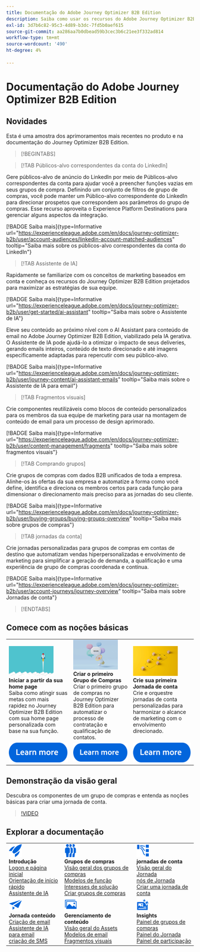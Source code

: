 ```yaml
---
title: Documentação do Adobe Journey Optimizer B2B Edition
description: Saiba como usar os recursos do Adobe Journey Optimizer B2B Edition para orquestrar jornadas de contas e grupos de compras usando IA gerativa integrada e automação líder do setor.
exl-id: 3d7b6c82-95c3-4d89-b3dc-7fd5b0aef615
source-git-commit: aa286aa7b0dbead59b3cec3b6c21ee3f332ad814
workflow-type: tm+mt
source-wordcount: '490'
ht-degree: 4%

---
```


# Documentação do Adobe Journey Optimizer B2B Edition

## Novidades

Esta é uma amostra dos aprimoramentos mais recentes no produto e na documentação do Journey Optimizer B2B Edition.

<!-- For a comprehensive list of features, improvements, and fixes, check out the detailed < Release Notes >. Stay up-to-date with the latest changes in our documentation by visiting the , < documentation updates page >. -->

>[!BEGINTABS]

>[!TAB Públicos-alvo correspondentes da conta do LinkedIn]

Gere públicos-alvo de anúncio do LinkedIn por meio de Públicos-alvo correspondentes da conta para ajudar você a preencher funções vazias em seus grupos de compra. Definindo um conjunto de filtros de grupo de compras, você pode manter um Público-alvo correspondente do LinkedIn para direcionar prospetos que correspondem aos parâmetros do grupo de compras. Esse recurso aproveita o Experience Platform Destinations para gerenciar alguns aspectos da integração.

[!BADGE Saiba mais]{type=Informative url="https://experienceleague.adobe.com/en/docs/journey-optimizer-b2b/user/account-audiences/linkedin-account-matched-audiences" tooltip="Saiba mais sobre os públicos-alvo correspondentes da conta do LinkedIn"}

>[!TAB Assistente de IA]

Rapidamente se familiarize com os conceitos de marketing baseados em conta e conheça os recursos do Journey Optimizer B2B Edition projetados para maximizar as estratégias de sua equipe.

[!BADGE Saiba mais]{type=Informative url="https://experienceleague.adobe.com/en/docs/journey-optimizer-b2b/user/get-started/ai-assistant" tooltip="Saiba mais sobre o Assistente de IA"}

Eleve seu conteúdo ao próximo nível com o AI Assistant para conteúdo de email no Adobe Journey Optimizer B2B Edition, viabilizado pela IA gerativa. O Assistente de IA pode ajudá-lo a otimizar o impacto de seus deliveries, gerando emails inteiros, conteúdo de texto direcionado e até imagens especificamente adaptadas para repercutir com seu público-alvo.

[!BADGE Saiba mais]{type=Informative url="https://experienceleague.adobe.com/en/docs/journey-optimizer-b2b/user/journey-content/ai-assistant-emails" tooltip="Saiba mais sobre o Assistente de IA para email"}

>[!TAB Fragmentos visuais]

Crie componentes reutilizáveis como blocos de conteúdo personalizados para os membros da sua equipe de marketing para usar na montagem de conteúdo de email para um processo de design aprimorado.

[!BADGE Saiba mais]{type=Informative url="https://experienceleague.adobe.com/en/docs/journey-optimizer-b2b/user/content-management/fragments" tooltip="Saiba mais sobre fragmentos visuais"}

>[!TAB Comprando grupos]

Crie grupos de compras com dados B2B unificados de toda a empresa. Alinhe-os às ofertas da sua empresa e automatize a forma como você define, identifica e direciona os membros certos para cada função para dimensionar o direcionamento mais preciso para as jornadas do seu cliente.

[!BADGE Saiba mais]{type=Informative url="https://experienceleague.adobe.com/en/docs/journey-optimizer-b2b/user/buying-groups/buying-groups-overview" tooltip="Saiba mais sobre grupos de compras"}

>[!TAB jornadas da conta]

Crie jornadas personalizadas para grupos de compras em contas de destino que automatizam vendas hiperpersonalizadas e envolvimento de marketing para simplificar a geração de demanda, a qualificação e uma experiência de grupo de compras coordenada e contínua.

[!BADGE Saiba mais]{type=Informative url="https://experienceleague.adobe.com/en/docs/journey-optimizer-b2b/user/account-journeys/journey-overview" tooltip="Saiba mais sobre Jornadas de conta"}

>[!ENDTABS]

## Comece com as noções básicas

<table style="table-layout:fixed">
  <tr style="border: 0;">
    <td>
    <a href="home-page.md"><img width="120px" src="./assets/launch.png"></a>
    <div><strong>Iniciar a partir da sua home page</strong><br/>Saiba como atingir suas metas com mais rapidez no Journey Optimizer B2B Edition com sua home page personalizada com base na sua função.</div>
    </td>
      <td>
    <a href="buying-groups/buying-groups-overview.md"><img width="120px" src="./assets/communication.png"></a>
    <div><strong>Criar o primeiro Grupo de Compras</strong><br/>Criar o primeiro grupo de compras no Journey Optimizer B2B Edition para automatizar o processo de contratação e qualificação de contatos.</div>
    </td>
    <td>
    <a href="journeys/journey-overview.md"><img width="120px" src="./assets/flow.png"></a>
    <div><strong>Crie sua primeira Jornada de conta</strong><br/>Crie e orquestre jornadas de conta personalizadas para harmonizar o alcance de marketing com o envolvimento direcionado. 
    </div>
    </td>
  </tr>
  <tr style="border: 0;">
    <td align="center"><a href="home-page.md"><img src="../assets/learn-more.svg"></a></td>
    <td align="center"><a href="buying-groups/buying-groups-overview.md"><img src="../assets/learn-more.svg"></a></td>
    <td align="center"><a href="journeys/journey-overview.md"><img src="../assets/learn-more.svg"></a></td>
    </tr>
</table>

## Demonstração da visão geral

Descubra os componentes de um grupo de compras e entenda as noções básicas para criar uma jornada de conta.

>[!VIDEO](https://video.tv.adobe.com/v/3432054?quality=12)

## Explorar a documentação

<table style="table-layout:auto">
  <tr style="border: 0;">
    <td>
      <img src="../assets/do-not-localize/icon-quick-start.svg" width="35px"><br/>
      <strong>Introdução</strong><br/><a href="home-page.md">Logon e página inicial</a><br/><a href="./start/get-started.md">Orientação de início rápido</a> <br/><a href="./start/ai-assistant.md">Assistente de IA</a>
    </td>
    <!--
    <td>
      <img src="../assets/do-not-localize/icon-configure.svg" width="35px"><br/>
      <strong>Configuration<br/>administration</strong><br/><a href="using/configuration/channel-surfaces.md">Channel surfaces</a> - <a href="using/configuration/about-data-sources-events-actions.md">Configure journeys</a>  - <a href="using/administration/permissions-overview.md">Access control</a> - <a href="using/administration/sandboxes.md">Sandboxes management</a>
    </td> -->
    <td>
      <img src="../assets/do-not-localize/icon_audience.svg" width="35px"><br/>
      <strong>Grupos de compras</strong><br/><a href="./buying-groups/buying-groups-overview.md">Visão geral dos grupos de compras</a><br/><a href="./buying-groups/buying-groups-role-templates.md">Modelos de função</a><br/><a href="./buying-groups/solution-interests.md">Interesses de solução</a><br/><a href="./buying-groups/buying-groups-create.md">Criar grupos de compras</a>
    </td>
    <td>
      <img src="../assets/do-not-localize/icon-paths.svg" width="35px"><br/>
      <strong>jornadas de conta</strong><br/><a href="./journeys/journey-overview.md">Visão geral do Jornada</a><br/><a href="./journeys/journey-nodes.md">nós de Jornada</a><br/><a href="./journeys/journey-overview.md#create-an-account-journey">Criar uma jornada de conta</a>
    </td>
  </tr>
  <tr style="border: 0;">
    <td>
      <img src="../assets/do-not-localize/icon-campaign.svg" width="35px"><br/>
      <strong>Jornada conteúdo</strong><br/><a href="./content/email-authoring.md">Criação de email</a><br/><a href="./content/ai-assistant-emails.md">Assistente de IA para email</a><br/><a href="./content/sms-authoring.md">criação de SMS</a>
    </td>
        <td>
      <img src="../assets/do-not-localize/icon_assets.svg" width="35px"><br/>
      <strong>Gerenciamento de conteúdo</strong><br/><a href="./content/assets-overview.md">Visão geral do Assets</a><br/><a href="./content/email-templates.md">Modelos de email</a><br/><a href="./content/fragments.md">Fragmentos visuais</a>
    </td>
    <td>
      <img src="../assets/do-not-localize/icon-offer.svg" width="35px"><br/>
      <strong>Insights</strong><br/><a href="./dashboards/buying-groups-dashboard.md">Painel de grupos de compras</a><br/><a href="./dashboards/journeys-dashboard.md">Painel do Jornada</a><br/><a href="./dashboards/engagement-dashboard.md">Painel de participação</a>
    </td>

</tr>
</table>

<!-- 

## Additional resources

<table style="table-layout:fixed"><tr style="border: 0;">
<td><strong>Adobe Journey Optimizer</strong><br/>
<a href="https://experienceleague.adobe.com/docs/journey-optimizer-learn/tutorials/overview.html" target="_blank">Tutorials</a> - <a href="https://helpx.adobe.com/legal/product-descriptions/adobe-journey-optimizer.html" target="_blank">Product description</a> - <a href="https://www.adobe.com/content/dam/cc/en/security/pdfs/AJO_SecurityOverview.pdf" target="_blank">Security overview (PDF)</a> - <a href="https://developer.adobe.com/journey-optimizer-apis/" target="_blank">APIs reference</a> - <a href="https://experienceleague.adobe.com/tools/ajo-schemas/schema-dictionary.html" target="_blank">Journey Optimizer Schema Dictionary</a>

</td>
<td><strong>Adobe Experience Platform</strong><br/>
<a href="https://experienceleague.adobe.com/docs/experience-platform/landing/home.html" target="_blank">Documentation</a> - <a href="https://www.adobe.com/experience-platform/documentation-and-developer-resources.html" target="_blank">Developers resources</a>
</td>
</tr></table> -->
